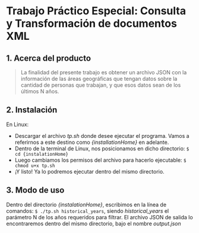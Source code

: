 # Trabajo Práctico Especial: Consulta y Transformación de documentos XML 
## 1. Acerca del producto
> La finalidad del presente trabajo es obtener un archivo JSON con la información de las áreas geográficas que tengan datos sobre la cantidad de personas que trabajan, y que esos datos sean de los últimos N años.
## 2. Instalación
En Linux:
* Descargar el archivo *tp.sh* donde desee ejecutar el programa. Vamos a referirnos a este destino como *{installationHome}* en adelante.
* Dentro de la terminal de Linux, nos posicionamos en dicho directorio: `$ cd {instalationHome}`
* Luego cambiamos los permisos del archivo para hacerlo ejecutable: `$ chmod u+x tp.sh`
* ¡Y listo! Ya lo podremos ejecutar dentro del mismo directorio.
## 3. Modo de uso
Dentro del directorio *{instalationHome}*, escribimos en la línea de comandos: `$ ./tp.sh historical_years`, siendo *historical_years* el parámetro N de los años requeridos para filtrar. El archivo JSON de salida lo encontraremos dentro del mismo directorio, bajo el nombre *output.json*
